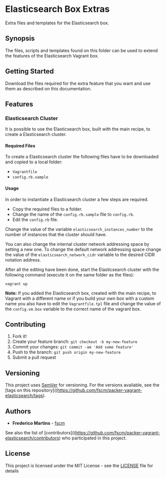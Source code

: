 # Elasticsearch Box Extras

Extra files and templates for the Elasticsearch box.

## Synopsis

The files, scripts and templates found on this folder can be used to extend the
features of the Elasticsearch Vagrant box.

## Getting Started

Download the files required for the extra feature that you want and use them
as described on this documentation.

## Features

### Elasticsearch Cluster

It is possible to use the Elasticsearch box, built with the main recipe, to
create a Elasticsearch cluster.

#### Required Files

To create a Elasticsearch cluster the following files have to be downloaded and
copied to a local folder:

- `Vagrantfile`
- `config.rb.sample`

#### Usage

In order to instantiate a Elasticsearch cluster a few steps are required.

- Copy the required files to a folder.
- Change the name of the `config.rb.sample` file to `config.rb`.
- Edit the `config.rb` file.

Change the value of the variable `elasticsearch_instances_number` to the number
of instances that the cluster should have.

You can also change the internal cluster network addressing space by setting a
new one. To change the default network addressing space change the value of the
`elasticsearch_network_cidr` variable to the desired CIDR notation address.

After all the editing have been done, start the Elasticsearch cluster with the
following command (execute it on the same folder as the files):

```
vagrant up
```

**Note:** If you added the Elasticsearch box, created with the main recipe, to
Vagrant with a different name or if you build your own box with a custom name
you also have to edit the `Vagrantfile.tpl` file and change the value of the
`config.vm.box` variable to the correct name of the vagrant box.

## Contributing

1. Fork it!
2. Create your feature branch: `git checkout -b my-new-feature`
3. Commit your changes: `git commit -am 'Add some feature'`
4. Push to the branch: `git push origin my-new-feature`
5. Submit a pull request

## Versioning

This project uses [SemVer](http://semver.org/) for versioning. For the versions
available, see the [tags on this repository]((https://github.com/fscm/packer-vagrant-elasticsearch/tags).

## Authors

* **Frederico Martins** - [fscm](https://github.com/fscm)

See also the list of [contributors]((https://github.com/fscm/packer-vagrant-elasticsearch/contributors)
who participated in this project.

## License

This project is licensed under the MIT License - see the [LICENSE](../LICENSE)
file for details
